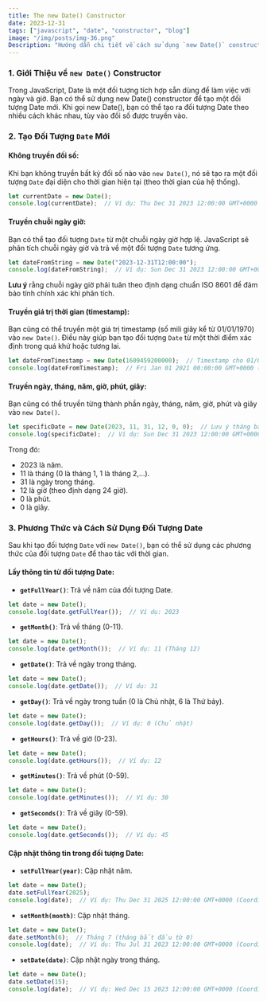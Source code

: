 ```yaml
---
title: The new Date() Constructor  
date: 2023-12-31  
tags: ["javascript", "date", "constructor", "blog"]  
image: "/img/posts/img-36.png"  
Description: "Hướng dẫn chi tiết về cách sử dụng `new Date()` constructor trong JavaScript để tạo đối tượng `Date` và làm việc với ngày giờ."  
---
```


### 1. Giới Thiệu về `new Date()` Constructor

Trong JavaScript, Date là một đối tượng tích hợp sẵn dùng để làm việc với ngày và giờ. Bạn có thể sử dụng new Date() constructor để tạo một đối tượng Date mới. Khi gọi new Date(), bạn có thể tạo ra đối tượng Date theo nhiều cách khác nhau, tùy vào đối số được truyền vào.

### 2. Tạo Đối Tượng `Date` Mới

#### **Không truyền đối số**: 

Khi bạn không truyền bất kỳ đối số nào vào `new Date()`, nó sẽ tạo ra một đối tượng `Date` đại diện cho thời gian hiện tại (theo thời gian của hệ thống).

```javascript
let currentDate = new Date();
console.log(currentDate);  // Ví dụ: Thu Dec 31 2023 12:00:00 GMT+0000 (Coordinated Universal Time)
```

#### **Truyền chuỗi ngày giờ**:

Bạn có thể tạo đối tượng `Date` từ một chuỗi ngày giờ hợp lệ. JavaScript sẽ phân tích chuỗi ngày giờ và trả về một đối tượng `Date` tương ứng.

```javascript
let dateFromString = new Date("2023-12-31T12:00:00");
console.log(dateFromString);  // Ví dụ: Sun Dec 31 2023 12:00:00 GMT+0000 (Coordinated Universal Time)
```

**Lưu ý** rằng chuỗi ngày giờ phải tuân theo định dạng chuẩn ISO 8601 để đảm bảo tính chính xác khi phân tích.

#### **Truyền giá trị thời gian (timestamp)**:

Bạn cũng có thể truyền một giá trị timestamp (số mili giây kể từ 01/01/1970) vào `new Date()`. Điều này giúp bạn tạo đối tượng `Date` từ một thời điểm xác định trong quá khứ hoặc tương lai.

```javascript
let dateFromTimestamp = new Date(1609459200000);  // Timestamp cho 01/01/2021
console.log(dateFromTimestamp);  // Fri Jan 01 2021 00:00:00 GMT+0000 (Coordinated Universal Time)
```

#### **Truyền ngày, tháng, năm, giờ, phút, giây**:

Bạn cũng có thể truyền từng thành phần ngày, tháng, năm, giờ, phút và giây vào `new Date()`.

```javascript
let specificDate = new Date(2023, 11, 31, 12, 0, 0);  // Lưu ý tháng bắt đầu từ 0
console.log(specificDate);  // Ví dụ: Sun Dec 31 2023 12:00:00 GMT+0000 (Coordinated Universal Time)
```

Trong đó:
- 2023 là năm.
- 11 là tháng (0 là tháng 1, 1 là tháng 2,...).
- 31 là ngày trong tháng.
- 12 là giờ (theo định dạng 24 giờ).
- 0 là phút.
- 0 là giây.

### 3. Phương Thức và Cách Sử Dụng Đối Tượng Date

Sau khi tạo đối tượng `Date` với `new Date()`, bạn có thể sử dụng các phương thức của đối tượng `Date` để thao tác với thời gian.

#### **Lấy thông tin từ đối tượng Date**:
- **`getFullYear()`**: Trả về năm của đối tượng Date.

```javascript
let date = new Date();
console.log(date.getFullYear());  // Ví dụ: 2023
```

- **`getMonth()`**: Trả về tháng (0-11).

```javascript
let date = new Date();
console.log(date.getMonth());  // Ví dụ: 11 (Tháng 12)
```

- **`getDate()`**: Trả về ngày trong tháng.

```javascript
let date = new Date();
console.log(date.getDate());  // Ví dụ: 31
```

- **`getDay()`**: Trả về ngày trong tuần (0 là Chủ nhật, 6 là Thứ bảy).

```javascript
let date = new Date();
console.log(date.getDay());  // Ví dụ: 0 (Chủ nhật)
```

- **`getHours()`**: Trả về giờ (0-23).

```javascript
let date = new Date();
console.log(date.getHours());  // Ví dụ: 12
```

- **`getMinutes()`**: Trả về phút (0-59).

```javascript
let date = new Date();
console.log(date.getMinutes());  // Ví dụ: 30
```

- **`getSeconds()`**: Trả về giây (0-59).

```javascript
let date = new Date();
console.log(date.getSeconds());  // Ví dụ: 45
```

#### **Cập nhật thông tin trong đối tượng Date**:
- **`setFullYear(year)`**: Cập nhật năm.

```javascript
let date = new Date();
date.setFullYear(2025);
console.log(date);  // Ví dụ: Thu Dec 31 2025 12:00:00 GMT+0000 (Coordinated Universal Time)
```

- **`setMonth(month)`**: Cập nhật tháng.

```javascript
let date = new Date();
date.setMonth(6);  // Tháng 7 (tháng bắt đầu từ 0)
console.log(date);  // Ví dụ: Thu Jul 31 2023 12:00:00 GMT+0000 (Coordinated Universal Time)
```

- **`setDate(date)`**: Cập nhật ngày trong tháng.

```javascript
let date = new Date();
date.setDate(15);
console.log(date);  // Ví dụ: Wed Dec 15 2023 12:00:00 GMT+0000 (Coordinated Universal Time)
```